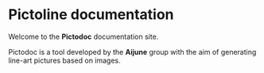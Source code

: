 # Pictoline documentation

Welcome to the **Pictodoc** documentation site. 

Pictodoc is a tool developed by the **Aijune** group with the aim of generating line-art pictures based on images. 

